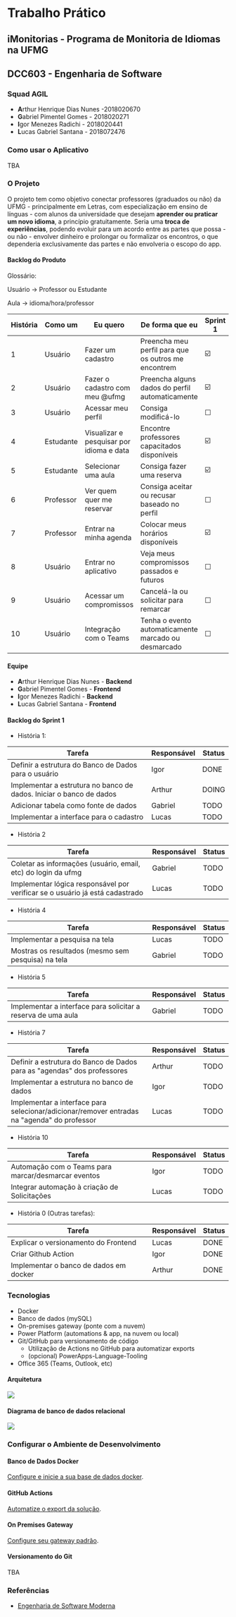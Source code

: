 # Trabalho Prático

## iMonitorias - Programa de Monitoria de Idiomas na UFMG

## DCC603 - Engenharia de Software

### Squad AGIL

- **A**rthur Henrique Dias Nunes -2018020670
- **G**abriel Pimentel Gomes - 2018020271
- **I**gor Menezes Radichi - 2018020441
- **L**ucas Gabriel Santana - 2018072476

### Como usar o Aplicativo
TBA

### O Projeto

O projeto tem como objetivo conectar professores (graduados ou não) da UFMG - principalmente em Letras, com especialização em ensino de línguas - com alunos da universidade que desejam **aprender ou praticar um novo idioma**, a princípio gratuitamente. Seria uma **troca de experiências**, podendo evoluir para um acordo entre as partes que possa - ou não - envolver dinheiro e prolongar ou formalizar os encontros, o que dependeria exclusivamente das partes e não envolveria o escopo do app.

#### Backlog do Produto

Glossário:

Usuário -> Professor ou Estudante

Aula -> idioma/hora/professor 

| História | Como um | Eu quero | De forma que eu | Sprint 1 |
|----------|---------|----------|-----------------|----------|
| 1 | Usuário | Fazer um cadastro | Preencha meu perfil para que os outros me encontrem | ☑️ |
| 2 | Usuário | Fazer o cadastro com meu @ufmg | Preencha alguns dados do perfil automaticamente | ☑️ |
| 3 | Usuário | Acessar meu perfil | Consiga modificá-lo | ☐ |
| 4 | Estudante | Visualizar e pesquisar por idioma e data | Encontre professores capacitados disponíveis | ☑️ |
| 5 | Estudante | Selecionar uma aula  | Consiga fazer uma reserva | ☑️ |
| 6 | Professor | Ver quem quer me reservar | Consiga aceitar ou recusar baseado no perfil | ☐ |
| 7 | Professor | Entrar na minha agenda | Colocar meus horários disponíveis | ☑️ |
| 8 | Usuário | Entrar no aplicativo | Veja meus compromissos passados e futuros | ☐ |
| 9 | Usuário | Acessar um compromissos | Cancelá-la ou solicitar para remarcar | ☐ |
| 10 | Usuário | Integração com o Teams | Tenha o evento automaticamente marcado ou desmarcado | ☐ |


#### Equipe

- **A**rthur Henrique Dias Nunes - **Backend**
- **G**abriel Pimentel Gomes - **Frontend**
- **I**gor Menezes Radichi - **Backend**
- **L**ucas Gabriel Santana - **Frontend**

#### Backlog do Sprint 1
- História 1:

| Tarefa | Responsável | Status |
|--------|-------------|--------|
| Definir a estrutura do Banco de Dados para o usuário | Igor | DONE |
| Implementar a estrutura no banco de dados. Iniciar o banco de dados | Arthur | DOING |
| Adicionar tabela como fonte de dados | Gabriel | TODO |
| Implementar a interface para o cadastro | Lucas | TODO |

- História 2

| Tarefa | Responsável | Status |
|--------|-------------|--------|
| Coletar as informações (usuário, email, etc) do login da ufmg | Gabriel | TODO |
| Implementar lógica responsável por verificar se o usuário já está cadastrado | Lucas | TODO |

- História 4

| Tarefa | Responsável | Status |
|--------|-------------|--------|
| Implementar a pesquisa na tela | Lucas | TODO |
| Mostras os resultados (mesmo sem pesquisa) na tela | Gabriel | TODO |

- História 5

| Tarefa | Responsável | Status |
|--------|-------------|--------|
| Implementar a interface para solicitar a reserva de uma aula | Gabriel | TODO |

- História 7

| Tarefa | Responsável | Status |
|--------|-------------|--------|
| Definir a estrutura do Banco de Dados para as "agendas" dos professores | Arthur | TODO |
| Implementar a estrutura no banco de dados | Igor | TODO |
| Implementar a interface para selecionar/adicionar/remover entradas na "agenda" do professor | Lucas | TODO |

- História 10

| Tarefa | Responsável | Status |
|--------|-------------|--------|
| Automação com o Teams para marcar/desmarcar eventos | Igor | TODO |
| Integrar automação à criação de Solicitações | Lucas | TODO |

- História 0 (Outras tarefas):

| Tarefa | Responsável | Status |
|--------|-------------|--------|
| Explicar o versionamento do Frontend | Lucas | DONE |
| Criar Github Action | Igor | DONE |
| Implementar o banco de dados em docker | Arthur | DONE |

### Tecnologias

- Docker
- Banco de dados (mySQL)
- On-premises gateway (ponte com a nuvem)
- Power Platform (automations & app, na nuvem ou local)
- Git/GitHub para versionamento de código
  - Utilização de Actions no GitHub para automatizar exports
  - (opcional) PowerApps-Language-Tooling
- Office 365 (Teams, Outlook, etc)

#### Arquitetura
 ![](media/arch.jpeg)

#### Diagrama de banco de dados relacional

![](media/db_diagram.PNG)

### Configurar o Ambiente de Desenvolvimento

#### Banco de Dados Docker

[Configure e inicie a sua base de dados docker](/docker_mysql/).

#### GitHub Actions

[Automatize o export da solução](/.github/workflows).

#### On Premises Gateway

[Configure seu gateway padrão](/gateway).

#### Versionamento do Git
TBA


### Referências

- [Engenharia de Software Moderna](https://engsoftmoderna.info)
